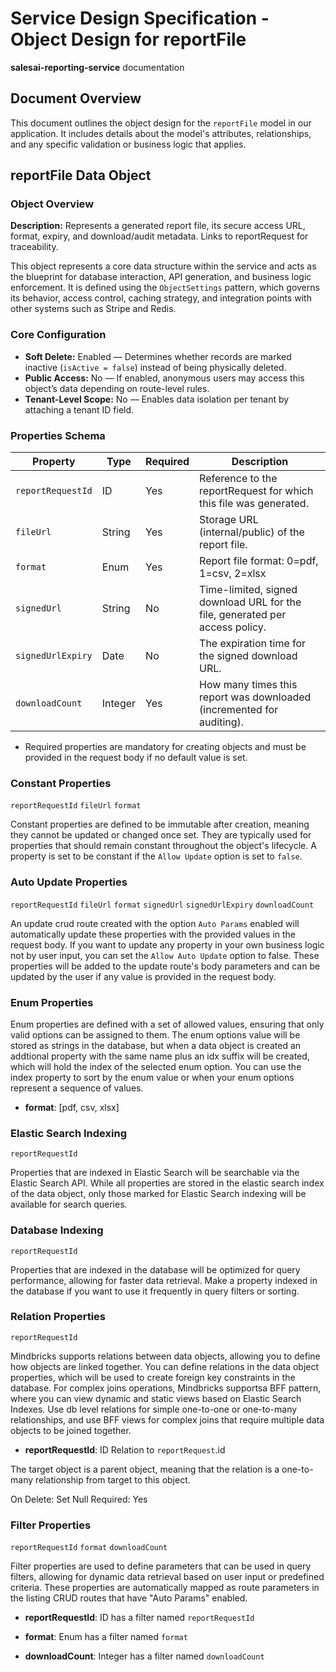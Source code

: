# Service Design Specification - Object Design for reportFile

**salesai-reporting-service** documentation

## Document Overview

This document outlines the object design for the `reportFile` model in our application. It includes details about the model's attributes, relationships, and any specific validation or business logic that applies.

## reportFile Data Object

### Object Overview

**Description:** Represents a generated report file, its secure access URL, format, expiry, and download/audit metadata. Links to reportRequest for traceability.

This object represents a core data structure within the service and acts as the blueprint for database interaction, API generation, and business logic enforcement.
It is defined using the `ObjectSettings` pattern, which governs its behavior, access control, caching strategy, and integration points with other systems such as Stripe and Redis.

### Core Configuration

- **Soft Delete:** Enabled — Determines whether records are marked inactive (`isActive = false`) instead of being physically deleted.
- **Public Access:** No — If enabled, anonymous users may access this object’s data depending on route-level rules.
- **Tenant-Level Scope:** No — Enables data isolation per tenant by attaching a tenant ID field.

### Properties Schema

| Property          | Type    | Required | Description                                                                  |
| ----------------- | ------- | -------- | ---------------------------------------------------------------------------- |
| `reportRequestId` | ID      | Yes      | Reference to the reportRequest for which this file was generated.            |
| `fileUrl`         | String  | Yes      | Storage URL (internal/public) of the report file.                            |
| `format`          | Enum    | Yes      | Report file format: 0=pdf, 1=csv, 2=xlsx                                     |
| `signedUrl`       | String  | No       | Time-limited, signed download URL for the file, generated per access policy. |
| `signedUrlExpiry` | Date    | No       | The expiration time for the signed download URL.                             |
| `downloadCount`   | Integer | Yes      | How many times this report was downloaded (incremented for auditing).        |

- Required properties are mandatory for creating objects and must be provided in the request body if no default value is set.

### Constant Properties

`reportRequestId` `fileUrl` `format`

Constant properties are defined to be immutable after creation, meaning they cannot be updated or changed once set. They are typically used for properties that should remain constant throughout the object's lifecycle.
A property is set to be constant if the `Allow Update` option is set to `false`.

### Auto Update Properties

`reportRequestId` `fileUrl` `format` `signedUrl` `signedUrlExpiry` `downloadCount`

An update crud route created with the option `Auto Params` enabled will automatically update these properties with the provided values in the request body.
If you want to update any property in your own business logic not by user input, you can set the `Allow Auto Update` option to false.
These properties will be added to the update route's body parameters and can be updated by the user if any value is provided in the request body.

### Enum Properties

Enum properties are defined with a set of allowed values, ensuring that only valid options can be assigned to them.
The enum options value will be stored as strings in the database,
but when a data object is created an addtional property with the same name plus an idx suffix will be created, which will hold the index of the selected enum option.
You can use the index property to sort by the enum value or when your enum options represent a sequence of values.

- **format**: [pdf, csv, xlsx]

### Elastic Search Indexing

`reportRequestId`

Properties that are indexed in Elastic Search will be searchable via the Elastic Search API.
While all properties are stored in the elastic search index of the data object, only those marked for Elastic Search indexing will be available for search queries.

### Database Indexing

`reportRequestId`

Properties that are indexed in the database will be optimized for query performance, allowing for faster data retrieval.
Make a property indexed in the database if you want to use it frequently in query filters or sorting.

### Relation Properties

`reportRequestId`

Mindbricks supports relations between data objects, allowing you to define how objects are linked together.
You can define relations in the data object properties, which will be used to create foreign key constraints in the database.
For complex joins operations, Mindbricks supportsa BFF pattern, where you can view dynamic and static views based on Elastic Search Indexes.
Use db level relations for simple one-to-one or one-to-many relationships, and use BFF views for complex joins that require multiple data objects to be joined together.

- **reportRequestId**: ID
  Relation to `reportRequest`.id

The target object is a parent object, meaning that the relation is a one-to-many relationship from target to this object.

On Delete: Set Null
Required: Yes

### Filter Properties

`reportRequestId` `format` `downloadCount`

Filter properties are used to define parameters that can be used in query filters, allowing for dynamic data retrieval based on user input or predefined criteria.
These properties are automatically mapped as route parameters in the listing CRUD routes that have "Auto Params" enabled.

- **reportRequestId**: ID has a filter named `reportRequestId`

- **format**: Enum has a filter named `format`

- **downloadCount**: Integer has a filter named `downloadCount`

